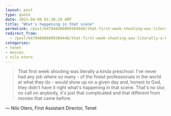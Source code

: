 ```yaml
---
layout: post
type: quote
date: 2021-04-09 01:30:29 GMT
title: "What's happening in that scene"
permalink: /post/647948486099304448/that-first-week-shooting-was-literally-a-kinda
redirect_from: 
  - /post/647948486099304448/that-first-week-shooting-was-literally-a-kinda
categories:
- tenet
- movies
- nilo otero
---
```

<blockquote>That first week shooting was literally a kinda preschool. I've never had any job where so many - of the finest professionals in the world at what they do - would show up on a given day and, honest to God, they didn't have it right what's happening in that scene. That's no slur, no call on anybody, it's just that complicated and that different from movies that came before.</blockquote>
<p>— Nilo Otero, First Assistant Director, Tenet</p>